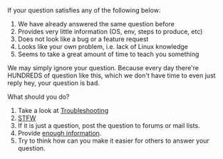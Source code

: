 If your question satisfies any of the following below:

1. We have already answered the same question before
2. Provides very little information (OS, env, steps to produce, etc)
3. Does not look like a bug or a feature request
4. Looks like your own problem, i.e. lack of Linux knowledge
5. Seems to take a great amount of time to teach you something

We may simply ignore your question. Because every day there're HUNDREDS of question like this, which we don't have time to even just reply hey, your question is bad.

What should you do?

1. Take a look at [Troubleshooting](https://github.com/clowwindy/shadowsocks/wiki/Troubleshooting)
2. [STFW](http://en.wiktionary.org/wiki/STFW)
3. If it is just a question, post the question to forums or mail lists.
4. Provide [enough information](https://github.com/clowwindy/shadowsocks/blob/master/CONTRIBUTING.md).
4. Try to think how can you make it easier for others to answer your question.